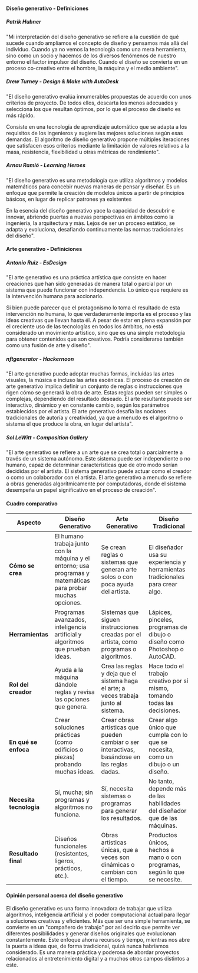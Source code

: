 #### Diseño generativo - Definiciones


##### Patrik Hubner

"Mi interpretación del diseño generativo se refiere a la cuestión de qué sucede cuando ampliamos el concepto de diseño y pensamos más allá del individuo. Cuando ya no vemos la tecnología como una mera herramienta, sino como un socio y hacemos de los diversos fenómenos de nuestro entorno el factor impulsor del diseño. Cuando el diseño se convierte en un proceso co-creativo entre el hombre, la máquina y el medio ambiente".

##### Drew Turney - Design & Make with AutoDesk

"El diseño generativo evalúa innumerables propuestas de acuerdo con unos criterios de proyecto. De todos ellos, descarta los menos adecuados y selecciona los que resultan óptimos, por lo que el proceso de diseño es más rápido.

Consiste en una tecnología de aprendizaje automático que se adapta a los requisitos de los ingenieros y sugiere las mejores soluciones según esas demandas. El algoritmo de diseño generativo propone múltiples iteraciones que satisfacen esos criterios mediante la limitación de valores relativos a la masa, resistencia, flexibilidad u otras métricas de rendimiento".

##### Arnau Ramió - Learning Heroes

"El diseño generativo es una metodología que utiliza algoritmos y modelos matemáticos para concebir nuevas maneras de pensar y diseñar. Es un enfoque que permite la creación de modelos únicos a partir de principios básicos, en lugar de replicar patrones ya existentes

En la esencia del diseño generativo yace la capacidad de descubrir e innovar, abriendo puertas a nuevas perspectivas en ámbitos como la ingeniería, la arquitectura y más. Lejos de ser un proceso estático, se adapta y evoluciona, desafiando continuamente las normas tradicionales del diseño".

#### Arte generativo - Definiciones

##### Antonio Ruiz - EsDesign 

"El arte generativo es una práctica artística que consiste en hacer creaciones que han sido generadas de manera total o parcial por un sistema que puede funcionar con independencia. Lo único que requiere es la intervención humana para accionarlo.

Si bien puede parecer que el protagonismo lo toma el resultado de esta intervención no humana, lo que verdaderamente importa es el proceso y las ideas creativas que llevan hasta él. A pesar de estar en plena expansión por el creciente uso de las tecnologías en todos los ámbitos, no está considerado un movimiento artístico, sino que es una simple metodología para obtener contenidos que son creativos. Podría considerarse también como una fusión de arte y diseño".

##### nftgenerator - Hackernoon

"El arte generativo puede adoptar muchas formas, incluidas las artes visuales, la música e incluso las artes escénicas. El proceso de creación de arte generativo implica definir un conjunto de reglas o instrucciones que rigen cómo se generará la obra de arte. Estas reglas pueden ser simples o complejas, dependiendo del resultado deseado. El arte resultante puede ser interactivo, dinámico y en constante cambio, según los parámetros establecidos por el artista. El arte generativo desafía las nociones tradicionales de autoría y creatividad, ya que a menudo es el algoritmo o sistema el que produce la obra, en lugar del artista".

##### Sol LeWitt - Composition Gallery

"El arte generativo se refiere a un arte que se crea total o parcialmente a través de un sistema autónomo. Este sistema puede ser independiente o no humano, capaz de determinar características que de otro modo serían decididas por el artista. El sistema generativo puede actuar como el creador o como un colaborador con el artista. El arte generativo a menudo se refiere a obras generadas algorítmicamente por computadoras, donde el sistema desempeña un papel significativo en el proceso de creación".



#### Cuadro comparativo

| Aspecto             | Diseño Generativo                                                                 | Arte Generativo                                                                 | Diseño Tradicional                                                                 |
|---------------------|-----------------------------------------------------------------------------------|-------------------------------------------------------------------------------|----------------------------------------------------------------------------------|
| **Cómo se crea**     | El humano trabaja junto con la máquina y el entorno; usa programas y matemáticas para probar muchas opciones. | Se crean reglas o sistemas que generan arte solos o con poca ayuda del artista. | El diseñador usa su experiencia y herramientas tradicionales para crear algo.    |
| **Herramientas**     | Programas avanzados, inteligencia artificial y algoritmos que prueban ideas.     | Sistemas que siguen instrucciones creadas por el artista, como programas o algoritmos. | Lápices, pinceles, programas de dibujo o diseño como Photoshop o AutoCAD.        |
| **Rol del creador**  | Ayuda a la máquina dándole reglas y revisa las opciones que genera.              | Crea las reglas y deja que el sistema haga el arte; a veces trabaja junto al sistema. | Hace todo el trabajo creativo por sí mismo, tomando todas las decisiones.        |
| **En qué se enfoca** | Crear soluciones prácticas (como edificios o piezas) probando muchas ideas.      | Crear obras artísticas que pueden cambiar o ser interactivas, basándose en las reglas dadas. | Crear algo único que cumpla con lo que se necesita, como un dibujo o un diseño.  |
| **Necesita tecnología** | Sí, mucha; sin programas y algoritmos no funciona.                            | Sí, necesita sistemas o programas para generar los resultados.               | No tanto, depende más de las habilidades del diseñador que de las máquinas.      |
| **Resultado final**  | Diseños funcionales (resistentes, ligeros, prácticos, etc.).                    | Obras artísticas únicas, que a veces son dinámicas o cambian con el tiempo.   | Productos únicos, hechos a mano o con programas, según lo que se necesite.       |


#### Opinión personal acerca del diseño generativo

El diseño generativo es una forma innovadora de trabajar que utiliza algoritmos, inteligencia artificial y el poder computacional actual para llegar a soluciones creativas y eficientes. Más que ser una simple herramienta, se convierte en un "compañero de trabajo" por así decirlo que permite ver diferentes posibilidades y generar diseños originales que evolucionan constantemente. Este enfoque ahorra recursos y tiempo, mientras nos abre la puerta a ideas que, de forma tradicional, quizá nunca habríamos considerado. Es una manera práctica y poderosa de abordar proyectos relacionados al entretenimiento digital y a muchos otros campos distintos a este.

